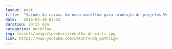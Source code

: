 ```yaml
---
layout: post
title:  "Saindo da caixa: Um novo workflow para produção de projetos Web ~ Renatho de Carli"
date:   2015-04-10 07:53
duration: 29:25 min
categories: Workflow
img: /assets/image/speakers/renatho-de-carli.jpg
link: https://www.youtube.com/watch?v=dG_qmYhTLgw
---
```

